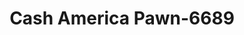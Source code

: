 ---
f_zip-code: 84097
f_state-code: UT
title: Cash America Pawn-6689
f_phone: 801-224-7101
f_city-only: Orem
f_address: 1655 South State Street Orem
f_location-unique-id: '6689'
slug: cash-america-pawn-6689
updated-on: '2024-05-30T13:46:58.046Z'
created-on: '2024-05-30T13:36:59.803Z'
published-on: '2024-05-30T13:54:32.469Z'
f_city-state: cms/city/orem-ut.md
f_company: cms/company/cash-america-pawn.md
f_state: cms/state/utah.md
layout: '[payday-loan].html'
tags: payday-loan
---
